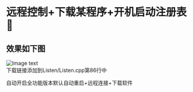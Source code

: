 远程控制+下载某程序+开机启动注册表:ghost:  
=
效果如下图  
-
![Image text](https://github.com/Ascotbe/Hacker-program/blob/master/Remote%20Control/1.png)   
下载链接添加到Listen/Listen.cpp第86行中

自动开启全功能版本默认自动重启+远程连接+下载软件